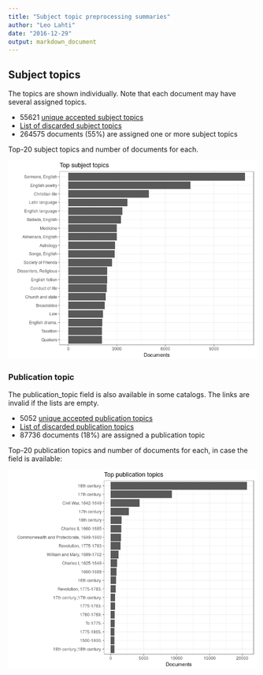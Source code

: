 ```yaml
---
title: "Subject topic preprocessing summaries"
author: "Leo Lahti"
date: "2016-12-29"
output: markdown_document
---
```


## Subject topics

The topics are shown individually. Note that each document may have
several assigned topics.



  * 55621 [unique accepted subject topics](output.tables/subject_topic_accepted.csv)
  * [List of discarded subject topics](output.tables/subject_topic_discarded.csv)
  * 264575 documents (55%) are assigned one or more subject topics 


Top-20 subject topics and number of documents for each.

![plot of chunk summarytopics22](figure/summarytopics22-1.png)

### Publication topic

The publication_topic field is also available in some catalogs. The links are invalid if the lists are empty.



  * 5052 [unique accepted publication topics](output.tables/publication_topic_accepted.csv)
  * [List of discarded publication topics](output.tables/publication_topic_discarded.csv)
  * 87736 documents (18%) are assigned a publication topic 

Top-20 publication topics and number of documents for each, in
case the field is available:

![plot of chunk summarytopics223](figure/summarytopics223-1.png)
